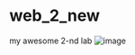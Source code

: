 # web_2_new
my awesome 2-nd lab
![image](https://github.com/vovibssnff/web_2_new/assets/91390914/805def0a-35da-4f4d-90a9-f79a0d96dbb1)
